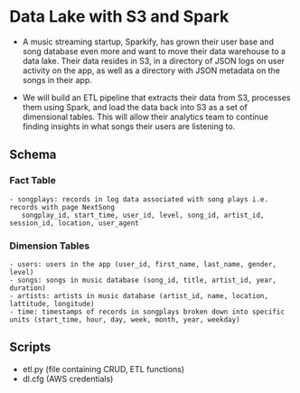 # Data Lake with S3 and Spark <br>

- A music streaming startup, Sparkify, has grown their user base and song database even more and want to move their data warehouse to a data lake. Their data resides in S3, in a directory of JSON logs on user activity on the app, as well as a directory with JSON metadata on the songs in their app.<br>

- We will build an ETL pipeline that extracts their data from S3, processes them using Spark, and load the data back into S3 as a set of dimensional tables. This will allow their analytics team to continue finding insights in what songs their users are listening to. <br>

## Schema  <br>

### Fact Table 
    - songplays: records in log data associated with song plays i.e. records with page NextSong
       songplay_id, start_time, user_id, level, song_id, artist_id, session_id, location, user_agent
        
### Dimension Tables 
    - users: users in the app (user_id, first_name, last_name, gender, level) 
    - songs: songs in music database (song_id, title, artist_id, year, duration) 
    - artists: artists in music database (artist_id, name, location, lattitude, longitude) 
    - time: timestamps of records in songplays broken down into specific units (start_time, hour, day, week, month, year, weekday) 
    
    
## Scripts <br>
 - etl.py (file containing CRUD, ETL functions) <br>
 - dl.cfg (AWS credentials)

